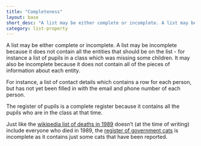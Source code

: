 ```yaml
---
title: "Completeness"
layout: base
short_desc: "A list may be either complete or incomplete. A list may be incomplete because it does not contain all the entities that should be on the list It may also be incomplete because it does not contain all of the pieces of information about each entity."
category: list-property
---
```



A list may be either complete or incomplete. A list may be incomplete because it does not contain all the entities that should be on the list - for instance a list of pupils in a class which was missing some children. It may also be incomplete because it does not contain all of the pieces of information about each entity.

For instance, a list of contact details which contains a row for each person, but has not yet been filled in with the email and phone number of each person.

The register of pupils is a complete register because it contains all the pupils who are in the class at that time.

Just like the [wikipedia list of deaths in 1989][deaths] doesn’t (at the time of writing) include everyone who died in 1989, the [register of government cats][cats] is incomplete as it contains just some cats that have been reported.


[deaths]: https://en.wikipedia.org/wiki/1989#Deaths
[cats]: https://peterkwells.github.io/uk-government-cats/
